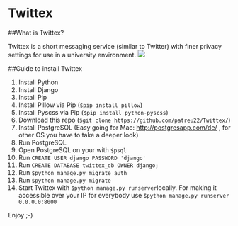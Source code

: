 # Twittex 

##What is Twittex?

Twittex is a short messaging service (similar to Twitter) with finer privacy settings for use in a university environment.
<img src="https://cloud.githubusercontent.com/assets/11362357/8591885/8a5f930e-262b-11e5-8d19-e56cc82e9ef8.png"></img>

##Guide to install Twittex

1. Install Python
2. Install Django
3. Install Pip
4. Install Pillow via Pip (`$pip install pillow`)
5. Install Pyscss via Pip (`$pip install python-pyscss`)
6. Download this repo (`$git clone https://github.com/patreu22/Twittex/`)
7. Install PostgreSQL (Easy going for Mac: http://postgresapp.com/de/ , for other OS you have to take a deeper look)
8. Run PostgreSQL
9. Open PostgreSQL on your with `$psql`
10. Run `CREATE USER django PASSWORD 'django'`
11. Run `CREATE DATABASE twittex_db OWNER django;`
12. Run `$python manage.py migrate auth`
13. Run `$python manage.py migrate`
14. Start Twittex with `$python manage.py runserver`locally. For making it accessible over your IP for everybody use `$python manage.py runserver 0.0.0.0:8000`


	
  
Enjoy ;-)  
  
  
